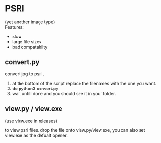 # PSRI
(yet another image type)  
Features:
- slow
- large file sizes
- bad compatabilty 

## convert.py  

convert jpg to psri .
1. at the bottom of the script replace the filenames with the one you want.
2. do python3 convert.py
3. wait untill done and you should see it in your folder.

## view.py / view.exe
(use view.exe in releases)  

to view psri files.
drop the file onto view.py/view.exe, you can also set view.exe as the defualt opener.
